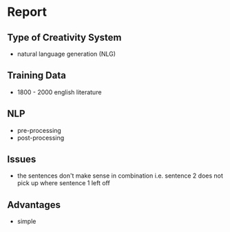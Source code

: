 # Report

## Type of Creativity System

- natural language generation (NLG)

## Training Data

- 1800 - 2000 english literature

## NLP

- pre-processing
- post-processing

## Issues

- the sentences don't make sense in combination i.e. sentence 2 does not pick up where sentence 1 left off

## Advantages

- simple
